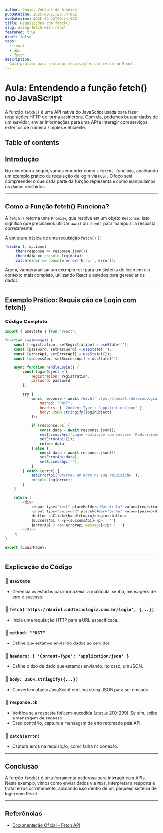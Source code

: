 ```yaml
---
author: Daniel Ventura de Almeida
pubDatetime: 2025-02-21T23:14:00Z
modDatetime: 2025-02-22T00:24:00Z
title: Requisições com fetch()
slug: using-fetch-with-react
featured: true
draft: false
tags:
  - react
  - api
  - fetch
description:
  Guia prático para realizar requisições com fetch no React.
---
```


# Aula: Entendendo a função fetch() no JavaScript

A função `fetch()` é uma API nativa do JavaScript usada para fazer requisições HTTP de forma assíncrona. Com ela, podemos buscar dados de um servidor, enviar informações para uma API e interagir com serviços externos de maneira simples e eficiente.

## Table of contents


## Introdução

No conteúdo a seguir, vamos entender como a `fetch()` funciona, analisando um exemplo prático de requisição de login via `POST`. O foco será compreender o que cada parte da função representa e como manipulamos os dados recebidos.

---

## Como a Função fetch() Funciona?

A `fetch()` retorna uma `Promise`, que resolve em um objeto `Response`. Isso significa que precisamos utilizar `await` ou `then()` para manipular a resposta corretamente.

A estrutura básica de uma requisição `fetch()` é:

```js
fetch(url, options)
    .then(response => response.json())
    .then(data => console.log(data))
    .catch(error => console.error('Erro:', error));
```

Agora, vamos analisar um exemplo real para um sistema de login em um contexto mais completo, utilizando React e estados para gerenciar os dados.

---

## Exemplo Prático: Requisição de Login com fetch()

### Código Completo

```js
import { useState } from 'react';

function LoginPage() {
    const [registration, setRegistration] = useState('');
    const [password, setPassword] = useState('');
    const [errorApi, setErrorApi] = useState({});
    const [successApi, setSuccessApi] = useState('');

    async function handleLogin() {
        const loginObject = {
            registration: registration,
            password: password
        };

        try {
            const response = await fetch('https://daniel.cddtecnologia.com.br/login', {
                method: "POST",
                headers: { 'Content-Type': 'application/json' },
                body: JSON.stringify(loginObject)
            });

            if (response.ok) {
                const data = await response.json();
                setSuccessApi('Login realizado com sucesso. Redirecionando...');
                setErrorApi({});
                return data;
            } else {
                const data = await response.json();
                setErrorApi(data);
                setSuccessApi('');
            }
        } catch (error) {
            setErrorApi('Ocorreu um erro na sua requisição.');
            console.log(error);
        }
    }

    return (
        <div>
            <input type="text" placeholder="Matrícula" value={registration} onChange={(e) => setRegistration(e.target.value)} />
            <input type="password" placeholder="Senha" value={password} onChange={(e) => setPassword(e.target.value)} />
            <button onClick={handleLogin}>Login</button>
            {successApi ? <p>{successApi}</p> : ''}
            {errorApi ? <p>{errorApi.message}</p> : ''}
        </div>
    );
}

export {LoginPage};
```

---

## Explicação do Código

### 🔹 `useState`

- Gerencia os estados para armazenar a matrícula, senha, mensagens de erro e sucesso.

### 🔹 `fetch('https://daniel.cddtecnologia.com.br/login', {...})`

- Inicia uma requisição HTTP para a URL especificada.

### 🔹 `method: "POST"`

- Define que estamos enviando dados ao servidor.

### 🔹 `headers: { 'Content-Type': 'application/json' }`

- Define o tipo de dado que estamos enviando, no caso, um JSON.

### 🔹 `body: JSON.stringify({...})`

- Converte o objeto JavaScript em uma string JSON para ser enviado.

### 🔹 `response.ok`

- Verifica se a resposta foi bem-sucedida (`status` 200-299). Se sim, exibe a mensagem de sucesso.
- Caso contrário, captura a mensagem de erro retornada pela API.

### 🔹 `catch(error)`

- Captura erros na requisição, como falha na conexão.

---

## Conclusão

A função `fetch()` é uma ferramenta poderosa para interagir com APIs. Neste exemplo, vimos como enviar dados via `POST`, interpretar a resposta e tratar erros corretamente, aplicando isso dentro de um pequeno sistema de login com React.

---

## Referências

- [Documentação Oficial - Fetch API](https://developer.mozilla.org/pt-BR/docs/Web/API/Fetch_API)

